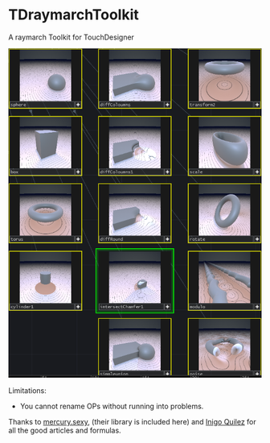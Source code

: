 # TDraymarchToolkit
A raymarch Toolkit for TouchDesigner

![alt text](img.PNG)

Limitations:
- You cannot rename OPs without running into problems.

Thanks to [mercury.sexy](http://mercury.sexy/), (their library is included here) and [Inigo Quilez](https://www.iquilezles.org/index.html) for all the good articles and formulas.